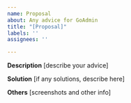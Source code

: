 ```yaml
---
name: Proposal
about: Any advice for GoAdmin
title: "[Proposal]"
labels: ''
assignees: ''

---
```


**Description** [describe your advice]

**Solution** [if any solutions, describe here]

**Others** [screenshots and other info]
